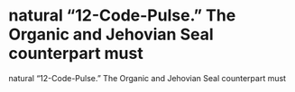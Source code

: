 # natural “12-Code-Pulse.” The Organic and Jehovian Seal counterpart must

natural “12-Code-Pulse.” The Organic and Jehovian Seal counterpart must